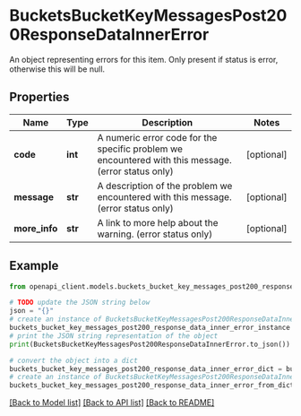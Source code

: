 # BucketsBucketKeyMessagesPost200ResponseDataInnerError

An object representing errors for this item. Only present if status is error, otherwise this will be null.

## Properties

Name | Type | Description | Notes
------------ | ------------- | ------------- | -------------
**code** | **int** | A numeric error code for the specific problem we encountered with this message. (error status only) | [optional] 
**message** | **str** | A description of the problem we encountered with this message. (error status only) | [optional] 
**more_info** | **str** | A link to more help about the warning. (error status only) | [optional] 

## Example

```python
from openapi_client.models.buckets_bucket_key_messages_post200_response_data_inner_error import BucketsBucketKeyMessagesPost200ResponseDataInnerError

# TODO update the JSON string below
json = "{}"
# create an instance of BucketsBucketKeyMessagesPost200ResponseDataInnerError from a JSON string
buckets_bucket_key_messages_post200_response_data_inner_error_instance = BucketsBucketKeyMessagesPost200ResponseDataInnerError.from_json(json)
# print the JSON string representation of the object
print(BucketsBucketKeyMessagesPost200ResponseDataInnerError.to_json())

# convert the object into a dict
buckets_bucket_key_messages_post200_response_data_inner_error_dict = buckets_bucket_key_messages_post200_response_data_inner_error_instance.to_dict()
# create an instance of BucketsBucketKeyMessagesPost200ResponseDataInnerError from a dict
buckets_bucket_key_messages_post200_response_data_inner_error_from_dict = BucketsBucketKeyMessagesPost200ResponseDataInnerError.from_dict(buckets_bucket_key_messages_post200_response_data_inner_error_dict)
```
[[Back to Model list]](../README.md#documentation-for-models) [[Back to API list]](../README.md#documentation-for-api-endpoints) [[Back to README]](../README.md)


